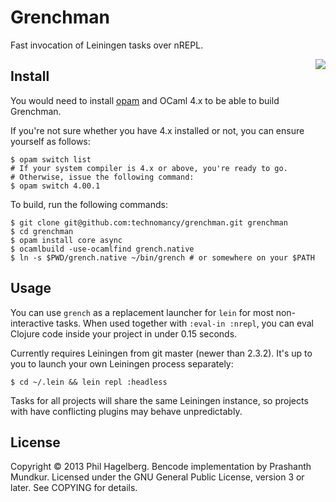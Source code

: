 # Grenchman

Fast invocation of Leiningen tasks over nREPL.

<a href="http://achewood.com/index.php?date=04022007">
  <img src="comic.gif" align="right"></a>

## Install

You would need to install [opam](http://opam.ocamlpro.com/) and OCaml 4.x to be
able to build Grenchman.

If you're not sure whether you have 4.x installed or not, you can ensure
yourself as follows:

    $ opam switch list
    # If your system compiler is 4.x or above, you're ready to go.
    # Otherwise, issue the following command:
    $ opam switch 4.00.1

To build, run the following commands:

    $ git clone git@github.com:technomancy/grenchman.git grenchman
    $ cd grenchman
    $ opam install core async
    $ ocamlbuild -use-ocamlfind grench.native
    $ ln -s $PWD/grench.native ~/bin/grench # or somewhere on your $PATH

## Usage

You can use `grench` as a replacement launcher for `lein` for most
non-interactive tasks. When used together with `:eval-in :nrepl`, you
can eval Clojure code inside your project in under 0.15 seconds.

Currently requires Leiningen from git master (newer than 2.3.2). It's
up to you to launch your own Leiningen process separately:

    $ cd ~/.lein && lein repl :headless

Tasks for all projects will share the same Leiningen instance, so
projects with have conflicting plugins may behave unpredictably.

## License

Copyright © 2013 Phil Hagelberg. Bencode implementation by Prashanth
Mundkur. Licensed under the GNU General Public License, version 3 or
later. See COPYING for details.
